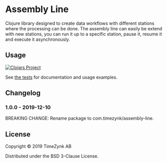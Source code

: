 # Assembly Line

Clojure library designed to create data workflows with different stations where the processing can be done.
The assembly line can easily be extend with new stations, you can run it up to a specific station, pause it,
resume it and execute it asynchronously.

## Usage

[![Clojars Project](http://clojars.org/com.timezynk/assembly-line/latest-version.svg)](http://clojars.org/com.timezynk/assembly-line)

See [the tests](test/com/timezynk/assembly_line_test.clj) for documentation and usage examples.

## Changelog

### 1.0.0 - 2019-12-10
BREAKING CHANGE: Rename package to com.timezynk/assembly-line.

## License

Copyright © 2019 TimeZynk AB

Distributed under the BSD 3-Clause License.
